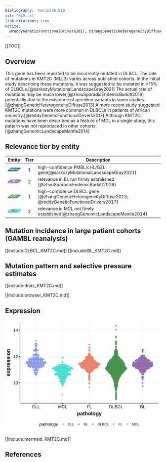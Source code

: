 ```yaml
---
bibliography: 'morinlab.bib'
csl: 'NLM.csl'
link-citations: true
nocite: |
  @reddyGeneticFunctionalDrivers2017, @zhangGeneticHeterogeneityDiffuse2013, @zhouSporadicEndemicBurkitt2019, @sarkozyMutationalLandscapeGray2021, @zhangGenomicLandscapeMantle2014, 
---
```

[[_TOC_]]

## Overview
This gene has been reported to be recurrently mutated in DLBCL. The rate of mutations in KMT2C (MLL3) varies across published cohorts. In the initial study describing these mutations, it was suggested to be mutated in >15% of DLBCLs.[@sarkozyMutationalLandscapeGray2021] The actual rate of mutations may be much lower,[@zhouSporadicEndemicBurkitt2019] potentially due to the existence of germline variants in some studies.[@zhangGeneticHeterogeneityDiffuse2013] A more recent study suggested KMT2C mutations were more common in DLBCLs in patients of African ancestry.[@reddyGeneticFunctionalDrivers2017] Although KMT2C mutations have been described as a feature of MCL in a single study, this pattern was not reproduced in other cohorts.[@zhangGenomicLandscapeMantle2014]



## Relevance tier by entity

|Entity|Tier|Description                            |
|:------:|:----:|---------------------------------------|
|![PMBL](images/icons/PMBL_tier1.png)|1|high-confidence PMBL/cHL/GZL gene[@sarkozyMutationalLandscapeGray2021]|
|![BL](images/icons/BL_tier2.png)    |2   |relevance in BL not firmly established [@zhouSporadicEndemicBurkitt2019]|
|![DLBCL](images/icons/DLBCL_tier1.png) |1   |high-confidence DLBCL gene             [@zhangGeneticHeterogeneityDiffuse2013; @reddyGeneticFunctionalDrivers2017]|
|![MCL](images/icons/MCL_tier2.png)   |2   |relevance in MCL not firmly established[@zhangGenomicLandscapeMantle2014]|

## Mutation incidence in large patient cohorts (GAMBL reanalysis)

[[include:DLBCL_KMT2C.md]]
[[include:BL_KMT2C.md]]

## Mutation pattern and selective pressure estimates

[[include:dnds_KMT2C.md]]

[[include:browser_KMT2C.md]]

## Expression
![](images/gene_expression/KMT2C_by_pathology.svg)
<!-- ORIGIN: zhangGeneticHeterogeneityDiffuse2013 -->
<!-- BL: zhouSporadicEndemicBurkitt2019 -->
<!-- BL: zhouSporadicEndemicBurkitt2019 -->
<!-- MCL: zhangGenomicLandscapeMantle2014 -->
<!-- DLBCL: zhangGeneticHeterogeneityDiffuse2013 -->
<!-- PMBL: sarkozyMutationalLandscapeGray2021a -->


[[include:mermaid_KMT2C.md]]

## References

